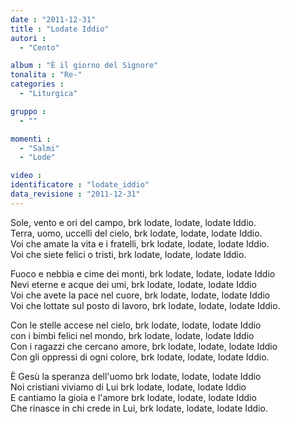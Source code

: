 ```yaml
---
date : "2011-12-31"
title : "Lodate Iddio"
autori : 
  - "Cento"

album : "È il giorno del Signore"
tonalita : "Re-"
categories : 
  - "Liturgica"

gruppo : 
  - ""

momenti : 
  - "Salmi"
  - "Lode"

video : 
identificatore : "lodate_iddio"
data_revisione : "2011-12-31"
---
```

  
  
Sole, vento e ori del campo, brk lodate, lodate, lodate Iddio.  
Terra, uomo, uccelli del cielo, brk lodate, lodate, lodate Iddio.  
Voi che amate la vita e i fratelli, brk lodate, lodate, lodate Iddio.  
Voi che siete felici o tristi, brk lodate, lodate, lodate Iddio.  
  
  
  
  
Fuoco e nebbia e cime dei monti, brk lodate, lodate, lodate Iddio  
Nevi eterne e acque dei umi, brk lodate, lodate, lodate Iddio  
Voi che avete la pace nel cuore, brk lodate, lodate, lodate Iddio  
Voi che lottate sul posto di lavoro, brk lodate, lodate, lodate Iddio.  
  
  
  
  
Con le stelle accese nel cielo, brk lodate, lodate, lodate Iddio  
con i bimbi felici nel mondo, brk lodate, lodate, lodate Iddio  
Con i ragazzi che cercano amore, brk lodate, lodate, lodate Iddio  
Con gli oppressi di ogni colore, brk lodate, lodate, lodate Iddio.  
  
  
  
  
È Gesù la speranza dell'uomo brk lodate, lodate, lodate Iddio  
Noi cristiani viviamo di Lui brk lodate, lodate, lodate Iddio  
E cantiamo la gioia e l'amore brk lodate, lodate, lodate Iddio  
Che rinasce in chi crede in Lui, brk lodate, lodate, lodate Iddio.  
  
  
  
